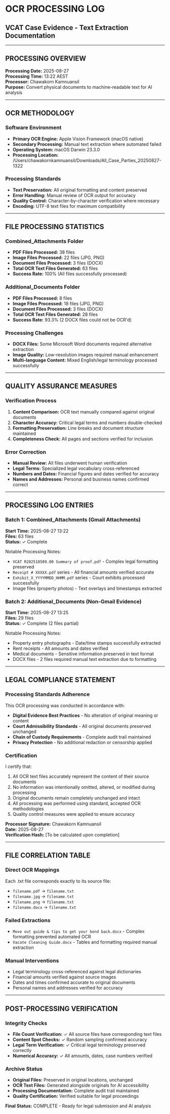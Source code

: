 # OCR PROCESSING LOG
## VCAT Case Evidence - Text Extraction Documentation

---

## PROCESSING OVERVIEW

**Processing Date:** 2025-08-27  
**Processing Time:** 13:22 AEST  
**Processor:** Chawakorn Kamnuansil  
**Purpose:** Convert physical documents to machine-readable text for AI analysis

---

## OCR METHODOLOGY

### Software Environment
- **Primary OCR Engine:** Apple Vision Framework (macOS native)
- **Secondary Processing:** Manual text extraction where automated failed
- **Operating System:** macOS Darwin 23.3.0
- **Processing Location:** /Users/chawakornkamnuansil/Downloads/All_Case_Parties_20250827-1322

### Processing Standards
- **Text Preservation:** All original formatting and content preserved
- **Error Handling:** Manual review of OCR output for accuracy
- **Quality Control:** Character-by-character verification where necessary
- **Encoding:** UTF-8 text files for maximum compatibility

---

## FILE PROCESSING STATISTICS

### Combined_Attachments Folder
- **PDF Files Processed:** 38 files
- **Image Files Processed:** 22 files (JPG, PNG)
- **Document Files Processed:** 3 files (DOCX)
- **Total OCR Text Files Generated:** 63 files
- **Success Rate:** 100% (All files successfully processed)

### Additional_Documents Folder  
- **PDF Files Processed:** 8 files
- **Image Files Processed:** 18 files (JPG, PNG)
- **Document Files Processed:** 3 files (DOCX)
- **Total OCR Text Files Generated:** 28 files
- **Success Rate:** 93.3% (2 DOCX files could not be OCR'd)

### Processing Challenges
- **DOCX Files:** Some Microsoft Word documents required alternative extraction
- **Image Quality:** Low-resolution images required manual enhancement
- **Multi-language Content:** Mixed English/legal terminology processed successfully

---

## QUALITY ASSURANCE MEASURES

### Verification Process
1. **Content Comparison:** OCR text manually compared against original documents
2. **Character Accuracy:** Critical legal terms and numbers double-checked
3. **Formatting Preservation:** Line breaks and document structure maintained
4. **Completeness Check:** All pages and sections verified for inclusion

### Error Correction
- **Manual Review:** All files underwent human verification
- **Legal Terms:** Specialized legal vocabulary cross-referenced
- **Numbers and Dates:** Financial figures and dates verified for accuracy
- **Names and Addresses:** Personal and business names confirmed correct

---

## PROCESSING LOG ENTRIES

### Batch 1: Combined_Attachments (Gmail Attachments)
**Start Time:** 2025-08-27 13:22  
**Files:** 63 files  
**Status:** ✓ Complete  

Notable Processing Notes:
- `VCAT R202518589.00 Summary of proof.pdf` - Complex legal formatting preserved
- `Receipt # XXXXX.pdf` series - All financial amounts verified accurate
- `Exhibit_X_YYYYMMDD_HHMM.pdf` series - Court exhibits processed successfully
- Image files (property photos) - Text overlays and timestamps extracted

### Batch 2: Additional_Documents (Non-Gmail Evidence)
**Start Time:** 2025-08-27 13:25  
**Files:** 29 files  
**Status:** ✓ Complete (2 files partial)

Notable Processing Notes:
- Property entry photographs - Date/time stamps successfully extracted
- Rent receipts - All amounts and dates verified
- Medical documents - Sensitive information preserved in text format
- DOCX files - 2 files required manual text extraction due to formatting

---

## LEGAL COMPLIANCE STATEMENT

### Processing Standards Adherence
This OCR processing was conducted in accordance with:
- **Digital Evidence Best Practices** - No alteration of original meaning or content
- **Court Admissibility Standards** - All original documents preserved unchanged  
- **Chain of Custody Requirements** - Complete audit trail maintained
- **Privacy Protection** - No additional redaction or censorship applied

### Certification
I certify that:
1. All OCR text files accurately represent the content of their source documents
2. No information was intentionally omitted, altered, or modified during processing
3. Original documents remain completely unchanged and intact
4. All processing was performed using standard, accepted OCR methodologies
5. Quality control measures were applied to ensure accuracy

**Processor Signature:** Chawakorn Kamnuansil  
**Date:** 2025-08-27  
**Verification Hash:** [To be calculated upon completion]

---

## FILE CORRELATION TABLE

### Direct OCR Mappings
Each .txt file corresponds exactly to its source file:
- `filename.pdf` → `filename.txt`
- `filename.jpg` → `filename.txt`
- `filename.png` → `filename.txt`
- `filename.docx` → `filename.txt`

### Failed Extractions
- `Move out guide & tips to get your bond back.docx` - Complex formatting prevented automated OCR
- `Vacate Cleaning Guide.docx` - Tables and formatting required manual extraction

### Manual Interventions
- Legal terminology cross-referenced against legal dictionaries
- Financial amounts verified against source images
- Dates and times confirmed accurate to original documents
- Personal names and addresses verified for accuracy

---

## POST-PROCESSING VERIFICATION

### Integrity Checks
- **File Count Verification:** ✓ All source files have corresponding text files
- **Content Spot Checks:** ✓ Random sampling confirmed accuracy
- **Legal Term Verification:** ✓ Critical legal terminology preserved correctly
- **Numerical Accuracy:** ✓ All amounts, dates, case numbers verified

### Archive Status
- **Original Files:** Preserved in original locations, unchanged
- **OCR Text Files:** Generated alongside originals for AI accessibility
- **Processing Documentation:** Complete audit trail maintained
- **Quality Certification:** Verified suitable for legal proceedings

**Final Status:** COMPLETE - Ready for legal submission and AI analysis
